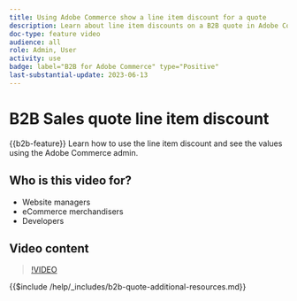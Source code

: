 ```yaml
---
title: Using Adobe Commerce show a line item discount for a quote
description: Learn about line item discounts on a B2B quote in Adobe Commerce
doc-type: feature video
audience: all
role: Admin, User
activity: use
badge: label="B2B for Adobe Commerce" type="Positive"
last-substantial-update: 2023-06-13
---
```

# B2B Sales quote line item discount

{{b2b-feature}}
Learn how to use the line item discount and see the values using the Adobe Commerce admin.

## Who is this video for?

- Website managers
- eCommerce merchandisers
- Developers

## Video content

>[!VIDEO](https://video.tv.adobe.com/v/3420415?learn=on)

{{$include /help/_includes/b2b-quote-additional-resources.md}}

